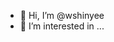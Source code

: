 - 👋 Hi, I’m @wshinyee
- 👀 I’m interested in ...

<!---
wshinyee/wshinyee is a ✨ special ✨ repository because its `README.md` (this file) appears on your GitHub profile.
You can click the Preview link to take a look at your changes.
--->
